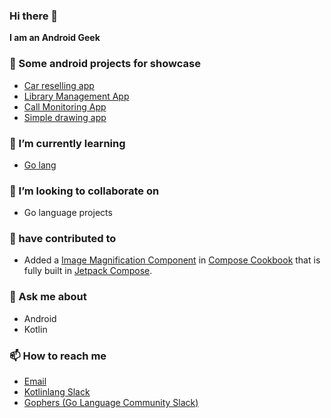 

### Hi there 👋
**I am an Android Geek**

### 🔭 Some android projects for showcase
- [Car reselling app](https://github.com/zakisk/SalvageAuctionIndia)
- [Library Management App](https://github.com/zakisk/Library-Management-App)
- [Call Monitoring App](https://github.com/zakisk/CallMonitor)
- [Simple drawing app](https://github.com/zakisk/EdvoraApp)

### 🌱 I’m currently learning
- [Go lang](https://github.com/zakisk/temp-converter)

### 👯 I’m looking to collaborate on
- Go language projects

### 👯 have contributed to
- Added a [Image Magnification Component](https://github.com/SimformSolutionsPvtLtd/SSComposeCookBook/pull/80) in [Compose Cookbook](https://github.com/SimformSolutionsPvtLtd/SSComposeCookBook) that is fully built in [Jetpack Compose](https://developer.android.com/jetpack/compose?gclid=Cj0KCQjw9deiBhC1ARIsAHLjR2CSeGqv9BwkO9Xn3uw7xh6jOeo20FwUV4OoLY9Jk0x954HyB-Nu3v8aAl3pEALw_wcB&gclsrc=aw.ds).
<!-- 
### 🤔 I’m looking for help with
- [kmdc](https://petuska.dev/kmdc)
- [npm-publish](https://petuska.dev/npm-publish) -->

### 💬 Ask me about
- Android
- Kotlin

### 📫 How to reach me
- [Email](mailto:zs84907@gmail.com)
- [Kotlinlang Slack](https://kotlinlang.slack.com/team/U0422A92KHV)
- [Gophers (Go Language Community Slack)](https://gophers.slack.com/team/U053HC02MN0)

<!-- ### ⚡ Fun fact
- For whatever reason I've graduated in Bsc Economics... -->
